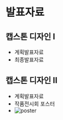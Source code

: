 # 발표자료
## 캡스톤 디자인 I
  - 계획발표자료
  - 최종발표자료
  
## 캡스톤 디자인 II
  - 계획발표자료
  - 작품전시회 포스터
  - ![poster](https://user-images.githubusercontent.com/8403172/205692183-5dbe8f0a-a2dd-4ee2-b8a5-c12df582d535.jpg)


